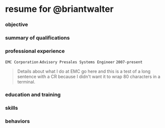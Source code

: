 # resume for @briantwalter

### objective

### summary of qualifications

### professional experience
`EMC Corporation` `Advisory Presales Systems Engineer` `2007-present`
> Details about what I do at EMC go here and this is a test of a long sentence
with a CR because I didn't want it to wrap 80 characters in a terminal.


### education and training

### skills

### behaviors

